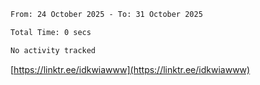 <!--START_SECTION:waka-->

```txt
From: 24 October 2025 - To: 31 October 2025

Total Time: 0 secs

No activity tracked
```

<!--END_SECTION:waka-->

[https://linktr.ee/idkwiawww](https://linktr.ee/idkwiawww)
